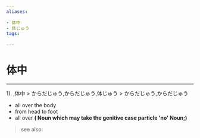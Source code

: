 ```yaml
---
aliases:
    
- 体中
- 体じゅう
tags:
    
---
```


# 体中
---
1).
,体中 > からだじゅう,からだじゅう,体じゅう > からだじゅう,からだじゅう

- all over the body
- from head to foot
- all over
**( Noun which may take the genitive case particle 'no' Noun;)**
> see also: 
            